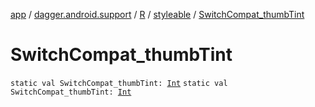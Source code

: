 [app](../../../index.md) / [dagger.android.support](../../index.md) / [R](../index.md) / [styleable](index.md) / [SwitchCompat_thumbTint](./-switch-compat_thumb-tint.md)

# SwitchCompat_thumbTint

`static val SwitchCompat_thumbTint: `[`Int`](https://kotlinlang.org/api/latest/jvm/stdlib/kotlin/-int/index.html)
`static val SwitchCompat_thumbTint: `[`Int`](https://kotlinlang.org/api/latest/jvm/stdlib/kotlin/-int/index.html)